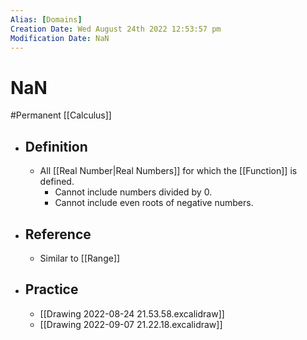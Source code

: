 ```yaml
---
Alias: [Domains]
Creation Date: Wed August 24th 2022 12:53:57 pm 
Modification Date: NaN
---
```

# NaN
#Permanent [[Calculus]]

- ## Definition
	- All [[Real Number|Real Numbers]] for which the [[Function]] is defined.
		- Cannot include numbers divided by 0.
		- Cannot include even roots of negative numbers.
- ## Reference
	- Similar to [[Range]]
- ## Practice
	- [[Drawing 2022-08-24 21.53.58.excalidraw]]
	- [[Drawing 2022-09-07 21.22.18.excalidraw]]
